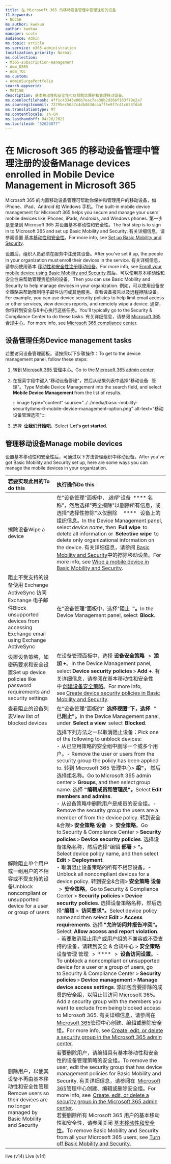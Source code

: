 ```yaml
---
title: 在 Microsoft 365 的移动设备管理中管理注册的设备
f1.keywords:
- NOCSH
ms.author: kwekua
author: kwekua
manager: scotv
audience: Admin
ms.topic: article
ms.service: o365-administration
localization_priority: Normal
ms.collection:
- M365-subscription-management
- Adm_O365
- Adm_TOC
ms.custom:
- AdminSurgePortfolio
search.appverid:
- MET150
description: 基本移动性和安全性可以帮助您保护和管理移动设备。
ms.openlocfilehash: 4ff1c43343e00b7eac7aa38b2d266f163f79e2a7
ms.sourcegitcommit: 72795ec56a7c4db863dcaaff5e9f7c41c653fda8
ms.translationtype: MT
ms.contentlocale: zh-CN
ms.lasthandoff: 04/26/2021
ms.locfileid: "52023877"
---
```

# <a name="manage-devices-enrolled-in-mobile-device-management-in-microsoft-365"></a><span data-ttu-id="03fa1-103">在 Microsoft 365 的移动设备管理中管理注册的设备</span><span class="sxs-lookup"><span data-stu-id="03fa1-103">Manage devices enrolled in Mobile Device Management in Microsoft 365</span></span>

<span data-ttu-id="03fa1-104">Microsoft 365 的内置移动设备管理可帮助你保护和管理用户的移动设备，如 iPhone、iPad、Android 和 Windows 手机。</span><span class="sxs-lookup"><span data-stu-id="03fa1-104">The built-in mobile device management for Microsoft 365 helps you secure and manage your users' mobile devices like iPhones, iPads, Androids, and Windows phones.</span></span> <span data-ttu-id="03fa1-105">第一步是登录到 Microsoft 365 并设置基本移动性和安全性。</span><span class="sxs-lookup"><span data-stu-id="03fa1-105">The first step is to sign in to Microsoft 365 and set up Basic Mobility and Security.</span></span> <span data-ttu-id="03fa1-106">有关详细信息，请参阅设置 [基本移动性和安全性](set-up.md)。</span><span class="sxs-lookup"><span data-stu-id="03fa1-106">For more info, see [Set up Basic Mobility and Security](set-up.md).</span></span>

<span data-ttu-id="03fa1-107">设置后，组织人员必须在服务中注册其设备。</span><span class="sxs-lookup"><span data-stu-id="03fa1-107">After you've set it up, the people in your organization must enroll their devices in the service.</span></span> <span data-ttu-id="03fa1-108">有关详细信息，请参阅使用基本 [移动性和安全性注册移动设备](enroll-your-mobile-device.md)。</span><span class="sxs-lookup"><span data-stu-id="03fa1-108">For more info, see [Enroll your mobile device using Basic Mobility and Security](enroll-your-mobile-device.md).</span></span><span data-ttu-id="03fa1-109">然后，可以使用基本移动性和安全性来帮助管理贵组织的设备。</span><span class="sxs-lookup"><span data-stu-id="03fa1-109"> Then you can use Basic Mobility and Security to help manage devices in your organization.</span></span> <span data-ttu-id="03fa1-110">例如，可以使用设备安全策略来帮助限制电子邮件访问或其他服务、查看设备报告以及远程擦除设备。</span><span class="sxs-lookup"><span data-stu-id="03fa1-110">For example, you can use device security policies to help limit email access or other services, view devices reports, and remotely wipe a device.</span></span> <span data-ttu-id="03fa1-111">通常，你将转到安全与&中心执行这些任务。</span><span class="sxs-lookup"><span data-stu-id="03fa1-111">You'll typically go to the Security & Compliance Center to do these tasks.</span></span> <span data-ttu-id="03fa1-112">有关详细信息，请参阅 [Microsoft 365 合规中心](../../compliance/microsoft-365-compliance-center.md)。</span><span class="sxs-lookup"><span data-stu-id="03fa1-112">For more info, see [Microsoft 365 compliance center](../../compliance/microsoft-365-compliance-center.md).</span></span>

## <a name="device-management-tasks"></a><span data-ttu-id="03fa1-113">设备管理任务</span><span class="sxs-lookup"><span data-stu-id="03fa1-113">Device management tasks</span></span>

<span data-ttu-id="03fa1-114">若要访问设备管理面板，请按照以下步骤操作：</span><span class="sxs-lookup"><span data-stu-id="03fa1-114">To get to the device management panel, follow these steps:</span></span>

1. <span data-ttu-id="03fa1-115">转到 [Microsoft 365 管理中心](../../admin/admin-overview/about-the-admin-center.md)。</span><span class="sxs-lookup"><span data-stu-id="03fa1-115">Go to the [Microsoft 365 admin center](../../admin/admin-overview/about-the-admin-center.md).</span></span>

2. <span data-ttu-id="03fa1-116">在搜索字段中键入"移动设备管理"，然后从结果列表中选择"移动设备   管理"。</span><span class="sxs-lookup"><span data-stu-id="03fa1-116">Type Mobile Device Management into the search field, and select **Mobile Device Management** from the list of results.</span></span>

    :::image type="content" source="../../media/basic-mobility-security/bms-6-mobile-device-management-option.png" alt-text="移动设备管理选项":::

3. <span data-ttu-id="03fa1-118">选择  **让我们开始吧**。</span><span class="sxs-lookup"><span data-stu-id="03fa1-118">Select  **Let's get started**.</span></span>

## <a name="manage-mobile-devices"></a><span data-ttu-id="03fa1-119">管理移动设备</span><span class="sxs-lookup"><span data-stu-id="03fa1-119">Manage mobile devices</span></span>

<span data-ttu-id="03fa1-120">设置基本移动性和安全性后，可通过以下方法管理组织中移动设备。</span><span class="sxs-lookup"><span data-stu-id="03fa1-120">After you've got Basic Mobility and Security set up, here are some ways you can manage the mobile devices in your organization.</span></span>

|<span data-ttu-id="03fa1-121">**若要实现此目的**</span><span class="sxs-lookup"><span data-stu-id="03fa1-121">**To do this**</span></span>|<span data-ttu-id="03fa1-122">**执行操作**</span><span class="sxs-lookup"><span data-stu-id="03fa1-122">**Do this**</span></span>|
|:----------------|:------------------------------------------------------------------------------|
|<span data-ttu-id="03fa1-123">擦除设备</span><span class="sxs-lookup"><span data-stu-id="03fa1-123">Wipe a device</span></span> |<span data-ttu-id="03fa1-124">在"设备管理"面板中， *选择*"设备  \*\*\*\* 名称"，然后选择"完全擦除"以删除所有信息，或选择"选择性擦除"以仅删除     \*\*\*\*   设备上的组织信息。</span><span class="sxs-lookup"><span data-stu-id="03fa1-124">In the Device Management panel, select *device name*, then  **Full wipe**  to delete all information or  **Selective wipe**  to delete only organizational information on the device.</span></span> <span data-ttu-id="03fa1-125">有关详细信息，请参阅 [Basic Mobility and Security](wipe-mobile-device.md)中的擦除移动设备。</span><span class="sxs-lookup"><span data-stu-id="03fa1-125">For more info, see [Wipe a mobile device in Basic Mobility and Security](wipe-mobile-device.md).</span></span>|
|<span data-ttu-id="03fa1-126">阻止不受支持的设备使用 Exchange ActiveSync 访问 Exchange 电子邮件</span><span class="sxs-lookup"><span data-stu-id="03fa1-126">Block unsupported devices from accessing Exchange email using Exchange ActiveSync</span></span> |<span data-ttu-id="03fa1-127">在"设备管理"面板中，选择"阻止  **"。**</span><span class="sxs-lookup"><span data-stu-id="03fa1-127">In the Device Management panel, select  **Block**.</span></span> |
|<span data-ttu-id="03fa1-128">设置设备策略，如密码要求和安全设置</span><span class="sxs-lookup"><span data-stu-id="03fa1-128">Set up device policies like password requirements and security settings</span></span> |<span data-ttu-id="03fa1-129">在设备管理面板中，选择 **设备安全策略**   >  **添加 +**。</span><span class="sxs-lookup"><span data-stu-id="03fa1-129">In the Device Management panel, select **Device security policies** > **Add +**.</span></span> <span data-ttu-id="03fa1-130">有关详细信息，请参阅在基本移动性和安全性中 [创建设备安全策略](create-device-security-policies.md)。</span><span class="sxs-lookup"><span data-stu-id="03fa1-130">For more info, see [Create device security policies in Basic Mobility and Security](create-device-security-policies.md).</span></span>|
|<span data-ttu-id="03fa1-131">查看阻止的设备列表</span><span class="sxs-lookup"><span data-stu-id="03fa1-131">View list of blocked devices</span></span>  |<span data-ttu-id="03fa1-132">在"设备管理"面板的"  **选择视图"下，选择**   "  **已阻止"。**</span><span class="sxs-lookup"><span data-stu-id="03fa1-132">In the Device Management panel, under  **Select a view**  select  **Blocked**.</span></span> |
|<span data-ttu-id="03fa1-133">解除阻止单个用户或一组用户的不相容或不受支持的设备</span><span class="sxs-lookup"><span data-stu-id="03fa1-133">Unblock noncompliant or unsupported device for a user or group of users</span></span>  |<span data-ttu-id="03fa1-134">选择下列方法之一以取消阻止设备：</span><span class="sxs-lookup"><span data-stu-id="03fa1-134">Pick one of the following to unblock devices:</span></span><br/><span data-ttu-id="03fa1-135">- 从已应用策略的安全组中删除一个或多个用户。</span><span class="sxs-lookup"><span data-stu-id="03fa1-135">- Remove the user or users from the security group the policy has been applied to.</span></span> <span data-ttu-id="03fa1-136">转到 Microsoft 365 管理中心> **组"，** 然后选择组名称。</span><span class="sxs-lookup"><span data-stu-id="03fa1-136">Go to Microsoft 365 admin center > **Groups**, and then select group name.</span></span> <span data-ttu-id="03fa1-137">选择 **"编辑成员和管理员"。**</span><span class="sxs-lookup"><span data-stu-id="03fa1-137">Select **Edit members and admins**.</span></span><br/><span data-ttu-id="03fa1-138">- 从设备策略中删除用户是成员的安全组。</span><span class="sxs-lookup"><span data-stu-id="03fa1-138">- Remove the security group the users are a member of from the device policy.</span></span> <span data-ttu-id="03fa1-139">转到安全&合规> **安全策略 设备**   >  **安全策略**。</span><span class="sxs-lookup"><span data-stu-id="03fa1-139">Go to Security & Compliance Center > **Security policies** > **Device security policies**.</span></span> <span data-ttu-id="03fa1-140">选择设备策略名称，然后选择"编辑 **部署**  >  **"。**</span><span class="sxs-lookup"><span data-stu-id="03fa1-140">Select device policy name, and then select **Edit** > **Deployment**.</span></span><br/><span data-ttu-id="03fa1-141">- 取消阻止设备策略的所有不相容设备。</span><span class="sxs-lookup"><span data-stu-id="03fa1-141">- Unblock all noncompliant devices for a device policy.</span></span> <span data-ttu-id="03fa1-142">转到安全&合规> **安全策略 设备**   >  **安全策略**。</span><span class="sxs-lookup"><span data-stu-id="03fa1-142">Go to Security & Compliance Center > **Security policies** > **Device security policies**.</span></span> <span data-ttu-id="03fa1-143">选择设备策略名称，然后选择"**编辑**  >  **访问要求"。**</span><span class="sxs-lookup"><span data-stu-id="03fa1-143">Select device policy name and then select **Edit** > **Access requirements**.</span></span> <span data-ttu-id="03fa1-144">选择 **"允许访问并报告冲突"。**</span><span class="sxs-lookup"><span data-stu-id="03fa1-144">Select  **Allow access and report violation**.</span></span><br/><span data-ttu-id="03fa1-145">- 若要取消阻止用户或用户组的不兼容或不受支持的设备，请转到安全 & 合规中心 > **安全策略** 设备管理 管理   >  \*\*\*\*   >  **设备访问设置**。</span><span class="sxs-lookup"><span data-stu-id="03fa1-145">- To unblock a noncompliant or unsupported device for a user or a group of users, go to Security & Compliance Center > **Security policies** > **Device management** > **Manage device access settings**.</span></span> <span data-ttu-id="03fa1-146">添加包含要排除的成员的安全组，以阻止其访问 Microsoft 365。</span><span class="sxs-lookup"><span data-stu-id="03fa1-146">Add a security group with the members you want to exclude from being blocked access to Microsoft 365.</span></span> <span data-ttu-id="03fa1-147">有关详细信息，请参阅在 [Microsoft 365](../../admin/email/create-edit-or-delete-a-security-group.md)管理中心创建、编辑或删除安全组。</span><span class="sxs-lookup"><span data-stu-id="03fa1-147">For more info, see [Create, edit, or delete a security group in the Microsoft 365 admin center](../../admin/email/create-edit-or-delete-a-security-group.md).</span></span>|
|<span data-ttu-id="03fa1-148">删除用户，以便其设备不再由基本移动性和安全性管理</span><span class="sxs-lookup"><span data-stu-id="03fa1-148">Remove users so their devices are no longer managed by Basic Mobility and Security</span></span> |<span data-ttu-id="03fa1-149">若要删除用户，请编辑具有基本移动性和安全性的设备管理策略的安全组。</span><span class="sxs-lookup"><span data-stu-id="03fa1-149">To remove the user, edit the security group that has device management policies for Basic Mobility and Security.</span></span> <span data-ttu-id="03fa1-150">有关详细信息，请参阅在  [Microsoft 365](../../admin/email/create-edit-or-delete-a-security-group.md)管理中心创建、编辑或删除安全组。</span><span class="sxs-lookup"><span data-stu-id="03fa1-150">For more info, see  [Create, edit, or delete a security group in the Microsoft 365 admin center](../../admin/email/create-edit-or-delete-a-security-group.md).</span></span><br/><span data-ttu-id="03fa1-151">若要删除所有 Microsoft 365 用户的基本移动性和安全性，请参阅关闭 [基本移动性和安全性](turn-off.md)。</span><span class="sxs-lookup"><span data-stu-id="03fa1-151">To remove Basic Mobility and Security from all your Microsoft 365 users, see [Turn off Basic Mobility and Security](turn-off.md).</span></span>|

<span data-ttu-id="03fa1-152">live (v14) </span><span class="sxs-lookup"><span data-stu-id="03fa1-152">Live (v14)</span></span>